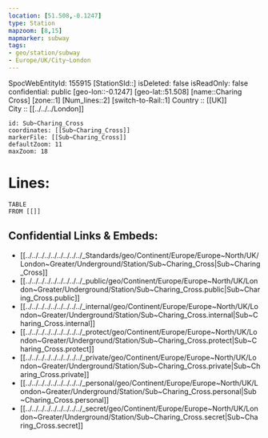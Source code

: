 ```yaml
---
location: [51.508,-0.1247] 
type: Station 
mapzoom: [8,15] 
mapmarker: subway 
tags:
- geo/station/subway
- Europe/UK/City~London
---
```

SpocWebEntityId: 155915
[StationSId::] 
isDeleted: false
isReadOnly: false
confidential: public
[geo-lon::-0.1247] 
[geo-lat::51.508] 
[name::Charing Cross] 
[zone::1] 
[Num_lines::2] 
[switch-to-Rail::1] 
Country :: [[UK]]  
City :: [[../../../London]]  


```leaflet
id: Sub~Charing_Cross
coordinates: [[Sub~Charing_Cross]] 
markerFile: [[Sub~Charing_Cross]] 
defaultZoom: 11 
maxZoom: 18
```


# Lines: 
```dataview
TABLE 
FROM [[]] 
```

## Confidential Links & Embeds: 
- [[../../../../../../../../../_Standards/geo/Continent/Europe/Europe~North/UK/London~Greater/Underground/Station/Sub~Charing_Cross|Sub~Charing_Cross]] 
- [[../../../../../../../../../_public/geo/Continent/Europe/Europe~North/UK/London~Greater/Underground/Station/Sub~Charing_Cross.public|Sub~Charing_Cross.public]] 
- [[../../../../../../../../../_internal/geo/Continent/Europe/Europe~North/UK/London~Greater/Underground/Station/Sub~Charing_Cross.internal|Sub~Charing_Cross.internal]] 
- [[../../../../../../../../../_protect/geo/Continent/Europe/Europe~North/UK/London~Greater/Underground/Station/Sub~Charing_Cross.protect|Sub~Charing_Cross.protect]] 
- [[../../../../../../../../../_private/geo/Continent/Europe/Europe~North/UK/London~Greater/Underground/Station/Sub~Charing_Cross.private|Sub~Charing_Cross.private]] 
- [[../../../../../../../../../_personal/geo/Continent/Europe/Europe~North/UK/London~Greater/Underground/Station/Sub~Charing_Cross.personal|Sub~Charing_Cross.personal]] 
- [[../../../../../../../../../_secret/geo/Continent/Europe/Europe~North/UK/London~Greater/Underground/Station/Sub~Charing_Cross.secret|Sub~Charing_Cross.secret]] 
